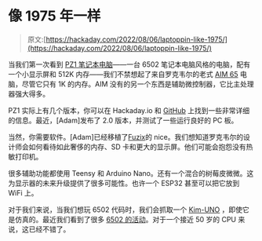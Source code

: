 # 像 1975 年一样

> 原文:[https://hackaday.com/2022/08/06/laptoppin-like-1975/](https://hackaday.com/2022/08/06/laptoppin-like-1975/)

当我们第一次看到 [PZ1 笔记本电脑](https://hackaday.io/project/171471-pz1-6502-laptop)——一台 6502 笔记本电脑风格的电脑，配有一个小显示屏和 512K 内存——我们不禁想起了来自罗克韦尔的老式 [AIM 65](https://en.wikipedia.org/wiki/AIM-65) 电脑，尽管它只有 1K 的内存。AIM 没有的另一个东西是辅助微控制器，它比主处理器强大得多。

PZ1 实际上有几个版本，你可以在 Hackaday.io 和 [GitHub](https://github.com/NollKollTroll/PZ1_Pico) 上找到一些非常详细的信息。最近，[Adam]发布了 2.0 版本，并测试了一些运行良好的 PC 板。

当然，你需要软件。[Adam]已经移植了[Fuzix](https://hackaday.com/tag/fuzix/)的 nice。我们想知道罗克韦尔的设计师会如何看待如此奢侈的内存、SD 卡和更大的显示屏。他们可能会抱怨没有热敏打印机。

很多辅助功能都使用 Teensy 和 Arduino Nano。还有一个混合的树莓皮微微。这为显示器的未来升级提供了很多可能性。也许一个 ESP32 甚至可以把它放到 WiFi 上。

对于我们来说，当我们想玩 6502 代码时，我们会抓取一个 [Kim-UNO](https://hackaday.com/2014/11/07/the-kim-1-computer-minified/) ，即使它是仿真的。最近我们看到了很多 [6502 的活动](https://hackaday.com/2022/07/29/perseus-9-the-dual-6502-portable-machine-that-should-have-been/)。对于一个接近 50 岁的 CPU 来说，这已经不错了。